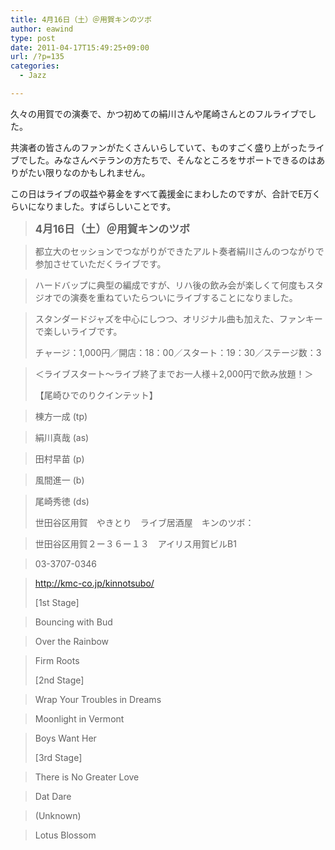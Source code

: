 ```yaml
---
title: 4月16日（土）＠用賀キンのツボ
author: eawind
type: post
date: 2011-04-17T15:49:25+09:00
url: /?p=135
categories:
  - Jazz

---
```

久々の用賀での演奏で、かつ初めての絹川さんや尾崎さんとのフルライブでした。

共演者の皆さんのファンがたくさんいらしていて、ものすごく盛り上がったライブでした。みなさんベテランの方たちで、そんなところをサポートできるのはありがたい限りなのかもしれません。

この日はライブの収益や募金をすべて義援金にまわしたのですが、合計でE万くらいになりました。すばらしいことです。

> **<big>4月16日（土）＠用賀キンのツボ</big>**
  
> 都立大のセッションでつながりができたアルト奏者絹川さんのつながりで参加させていただくライブです。
  
> ハードバップに典型の編成ですが、リハ後の飲み会が楽しくて何度もスタジオでの演奏を重ねていたらついにライブすることになりました。
  
> スタンダードジャズを中心にしつつ、オリジナル曲も加えた、ファンキーで楽しいライブです。
> 
> チャージ：1,000円／開店：18：00／スタート：19：30／ステージ数：3
  
> ＜ライブスタート〜ライブ終了までお一人様＋2,000円で飲み放題！＞
> 
> 【尾崎ひでのりクインテット】
  
>   
> 棟方一成 (tp)
  
> 絹川真哉 (as)
  
> 田村早苗 (p)
  
> 風間進一 (b)
  
> 尾崎秀徳 (ds)
> 
> 世田谷区用賀　やきとり　ライブ居酒屋　キンのツボ：
  
> 世田谷区用賀２ー３６ー１３　アイリス用賀ビルB1
  
> 03-3707-0346
  
> http://kmc-co.jp/kinnotsubo/
> 
> [1st Stage]
  
> Bouncing with Bud
  
> Over the Rainbow
  
> Firm Roots
> 
> [2nd Stage]
  
> Wrap Your Troubles in Dreams
  
> Moonlight in Vermont
  
> Boys Want Her
> 
> [3rd Stage]
  
> There is No Greater Love
  
> Dat Dare
  
> (Unknown)
  
> Lotus Blossom
